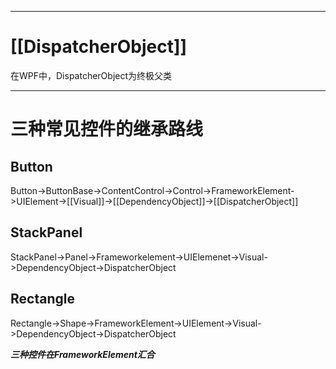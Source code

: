***

# [[DispatcherObject]]

在WPF中，DispatcherObject为终极父类

***

# 三种常见控件的继承路线

## Button

Button->ButtonBase->ContentControl->Control->FrameworkElement->UIElement->[[Visual]]->[[DependencyObject]]->[[DispatcherObject]]

## StackPanel

StackPanel->Panel->Frameworkelement->UIElemenet->Visual->DependencyObject->DispatcherObject

## Rectangle

Rectangle->Shape->FrameworkElement->UIElement->Visual->DependencyObject->DispatcherObject

***三种控件在FrameworkElement汇合***

